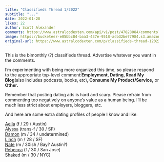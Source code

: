 ```yaml
---
title: "Classifieds Thread 1/2022"
subtitle: "..."
date: 2022-01-28
likes: 22
author: Scott Alexander
comments: https://www.astralcodexten.com/api/v1/post/47828084/comments?&all_comments=true
image: https://bucketeer-e05bbc84-baa3-437e-9518-adb32be77984.s3.amazonaws.com/public/images/f1926282-4428-4e74-8524-b0d652dda6fa_617x395.png
original-url: https://www.astralcodexten.com/p/classifieds-thread-12022
---
```

This is the bimonthly (?) classifieds thread. Advertise whatever you want in the comments.

I’m experimenting with being more organized this time, so please respond to the appropriate top-level comment:**Employment, Dating, Read My Blog**(also includes podcasts, books, etc)**, Consume My Product/Service,** or **Other.**

Remember that posting dating ads is hard and scary. Please refrain from commenting too negatively on anyone’s value as a human being. I’ll be much less strict about employers, bloggers, etc.

And here are some extra dating profiles of people I know and like:

[Aella](https://docs.google.com/document/d/1vQnJj-6MPqFEm8nhBGjF5OgPu-jXMU2edJ8n72nO9bA/edit#heading=h.z4iryi3svxtx) (f / 29 / Austin)   
[Alyssa](https://docs.google.com/document/d/1ng1LS2q5BeUT1CYq1IlBiKg4Gfbcwr-wCXiP1ktjduo/edit) (trans-f / 30 / SF)  
[Damon](http://daystareld.com/blog/date-me/) (m / 34 / undetermined)  
[Linch](https://docs.google.com/document/d/1QiQif_RZZDUOLtESNAxUt3mB4kFwTMFRUeys5714Wjg/edit) (m / 28 / SF)  
[Nate](https://docs.google.com/document/d/1poHD6VMsKyk9vt2mky2qlwGiIzKpiZBRdea7vjMbY0M/edit) (m / 30ish / Bay? Austin?)  
[Rebecca](https://www.datasecretslox.com/index.php/topic,2373.0.html) (f / 30 / San Jose)  
[Shaked](https://shakeddown.wordpress.com/2021/09/16/1976/) (m / 30 / NYC)
